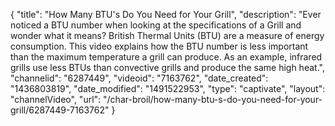 {
    "title": "How Many BTU's Do You Need for Your Grill",
    "description": "Ever noticed a BTU number when looking at the specifications of a Grill and wonder what it means? British Thermal Units (BTU) are a measure of energy consumption. This video explains how the BTU number is less important than the maximum temperature a grill can produce. As an example, infrared grills use less BTUs than convective grills and produce the same high heat.",
    "channelid": "6287449",
    "videoid": "7163762",
    "date_created": "1436803819",
    "date_modified": "1491522953",
    "type": "captivate",
    "layout": "channelVideo",
    "url": "\/char-broil\/how-many-btu-s-do-you-need-for-your-grill\/6287449-7163762"
}